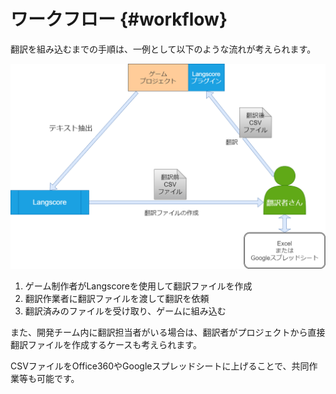 # ワークフロー {#workflow}

翻訳を組み込むまでの手順は、一例として以下のような流れが考えられます。

![ワークフロー図](img/workflow.jpg)

1. ゲーム制作者がLangscoreを使用して翻訳ファイルを作成
2. 翻訳作業者に翻訳ファイルを渡して翻訳を依頼
3. 翻訳済みのファイルを受け取り、ゲームに組み込む

また、開発チーム内に翻訳担当者がいる場合は、翻訳者がプロジェクトから直接翻訳ファイルを作成するケースも考えられます。

CSVファイルをOffice360やGoogleスプレッドシートに上げることで、共同作業等も可能です。
